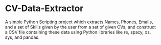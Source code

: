 # CV-Data-Extractor
A simple Python Scripting project which extracts Names, Phones, Emails, and a set of Skills given by the user from a set of given CVs, and construct a CSV file containing these data using Python libraries like re, spacy, os, sys, and pandas.
